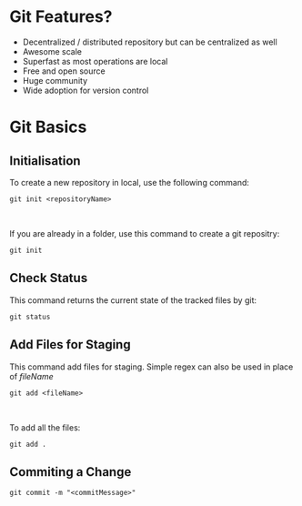 # Git Features?
- Decentralized / distributed repository but can be centralized as well
- Awesome scale
- Superfast as most operations are local
- Free and open source
- Huge community
- Wide adoption for version control

# Git Basics
## Initialisation
To create a new repository in local, use the following command:
```
git init <repositoryName>
```
<br>

If you are already in a folder, use this command to create a git repositry:
```
git init
```

## Check Status
This command returns the current state of the tracked files by git:
```
git status
```

## Add Files for Staging
This command add files for staging. Simple regex can also be used in place of *fileName*
```
git add <fileName>
```
<br>

To add all the files:
```
git add .
```

## Commiting a Change
```
git commit -m "<commitMessage>"
```